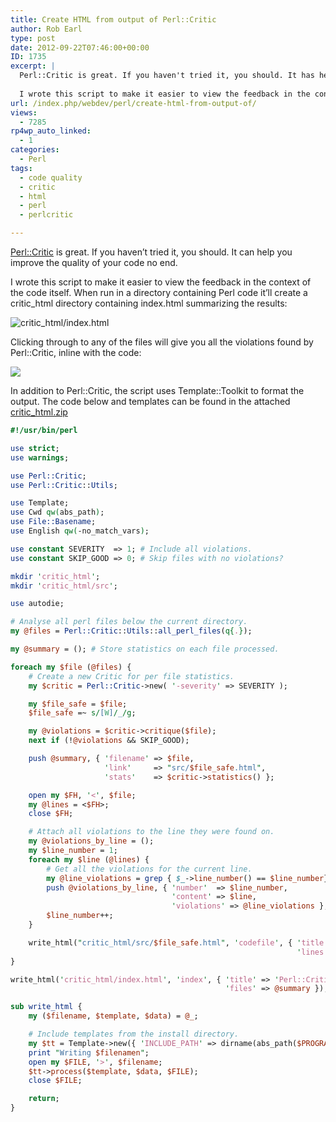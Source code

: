 ```yaml
---
title: Create HTML from output of Perl::Critic
author: Rob Earl
type: post
date: 2012-09-22T07:46:00+00:00
ID: 1735
excerpt: |
  Perl::Critic is great. If you haven't tried it, you should. It has helped me improve the quality of my code no end.
  
  I wrote this script to make it easier to view the feedback in the context of the code itself. When run in a directory containing Perl&hellip;
url: /index.php/webdev/perl/create-html-from-output-of/
views:
  - 7285
rp4wp_auto_linked:
  - 1
categories:
  - Perl
tags:
  - code quality
  - critic
  - html
  - perl
  - perlcritic

---
```

[Perl::Critic][1] is great. If you haven&#8217;t tried it, you should. It can help you improve the quality of your code no end.

I wrote this script to make it easier to view the feedback in the context of the code itself. When run in a directory containing Perl code it&#8217;ll create a critic_html directory containing index.html summarizing the results:

![critic_html/index.html][2]

Clicking through to any of the files will give you all the violations found by Perl::Critic, inline with the code:

![][3]

In addition to Perl::Critic, the script uses Template::Toolkit to format the output. The code below and templates can be found in the attached [critic_html.zip][4]

```perl
#!/usr/bin/perl

use strict;
use warnings;

use Perl::Critic;
use Perl::Critic::Utils;

use Template;
use Cwd qw(abs_path);
use File::Basename;
use English qw(-no_match_vars);

use constant SEVERITY  => 1; # Include all violations.
use constant SKIP_GOOD => 0; # Skip files with no violations?

mkdir 'critic_html';
mkdir 'critic_html/src';

use autodie;

# Analyse all perl files below the current directory.
my @files = Perl::Critic::Utils::all_perl_files(q{.});

my @summary = (); # Store statistics on each file processed.

foreach my $file (@files) {
    # Create a new Critic for per file statistics.
    my $critic = Perl::Critic->new( '-severity' => SEVERITY );

    my $file_safe = $file;
    $file_safe =~ s/[W]/_/g;

    my @violations = $critic->critique($file);
    next if (!@violations && SKIP_GOOD);

    push @summary, { 'filename' => $file,
                     'link'     => "src/$file_safe.html",
                     'stats'    => $critic->statistics() };

    open my $FH, '<', $file;
    my @lines = <$FH>;
    close $FH;

    # Attach all violations to the line they were found on.
    my @violations_by_line = ();
    my $line_number = 1;
    foreach my $line (@lines) {
        # Get all the violations for the current line.
        my @line_violations = grep { $_->line_number() == $line_number} @violations;
        push @violations_by_line, { 'number'  => $line_number,
                                    'content' => $line,
                                    'violations' => @line_violations };
        $line_number++;
    }

    write_html("critic_html/src/$file_safe.html", 'codefile', { 'title' => "Critic Analysis of $file",
                                                                'lines' => @violations_by_line } );
}

write_html('critic_html/index.html', 'index', { 'title' => 'Perl::Critic::HTML Summary',
                                                'files' => @summary });

sub write_html {
    my ($filename, $template, $data) = @_;

    # Include templates from the install directory.
    my $tt = Template->new({ 'INCLUDE_PATH' => dirname(abs_path($PROGRAM_NAME)).'/templates' } );
    print "Writing $filenamen";
    open my $FILE, '>', $filename;
    $tt->process($template, $data, $FILE);
    close $FILE;

    return;
}
```

 [1]: http://search.cpan.org/~thaljef/Perl-Critic-1.118/lib/Perl/Critic.pm
 [2]: /wp-content/uploads/blogs/WebDev/CriticHtml/critic-html-index.jpg ""
 [3]: /wp-content/uploads/blogs/WebDev/CriticHtml/critic-html-code.jpg ""
 [4]: /wp-content/uploads/blogs/WebDev/CriticHtml/critic_html.zip